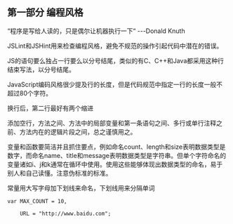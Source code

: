 ## 第一部分 编程风格 ##

“程序是写给人读的，只是偶尔让机器执行一下“ 		---Donald Knuth

JSLint和JSHint用来检查编程风格，避免不规范的操作引起代码中潜在的错误。

JS的语句要么独占一行要么以分号结尾，类似的有C、C++和Java都采用这种行结束写法，以分号结尾。

JavaScript编码风格很少提及行的长度，但是代码规范中指定一行的长度一般不超过80个字符。

换行后，第二行最好有两个缩进

添加空行，方法之间、方法中的局部变量和第一条语句之间、多行或单行注释之前、方法内在的逻辑片段之间，总之谨慎用之。

变量和函数要简洁并且抓住要点，例如命名count、length和size表明数据类型是数字，而命名name、title和message表明数据类型是字符串。但单个字符命名的变量诸如i、j和k通常在循环中使用。使用这些能够体现出数据类型的命名，易于别人和自己读懂。注意伪标准的标准。

常量用大写字母加下划线来命名，下划线用来分隔单词

	var MAX_COUNT = 10,

		URL = "http://www.baidu.com";





